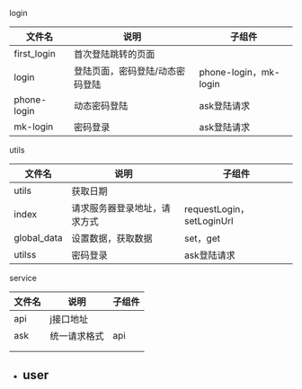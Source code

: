 



login

| 文件名      | 说明                            | 子组件                |
| ----------- | ------------------------------- | --------------------- |
| first_login | 首次登陆跳转的页面              |                       |
| login       | 登陆页面，密码登陆/动态密码登陆 | phone-login，mk-login |
| phone-login | 动态密码登陆                    | ask登陆请求           |
| mk-login    | 密码登录                        | ask登陆请求           |



utils

| 文件名      | 说明                         | 子组件                    |
| ----------- | ---------------------------- | ------------------------- |
| utils       | 获取日期                     |                           |
| index       | 请求服务器登录地址，请求方式 | requestLogin，setLoginUrl |
| global_data | 设置数据，获取数据           | set，get                  |
| utilss      | 密码登录                     | ask登陆请求               |



service

| 文件名 | 说明         | 子组件 |
| ------ | ------------ | ------ |
| api    | j接口地址    |        |
| ask    | 统一请求格式 | api    |
|        |              |        |
|        |              |        |





- user
  - 